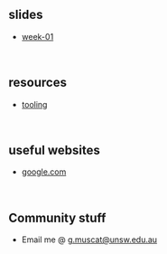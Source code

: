 ## slides
* [week-01](week01)

&nbsp;

## resources
* [tooling](resources/tooling)

&nbsp;

## useful websites
* [google.com](https://www.google.com)

&nbsp;

## Community stuff
* Email me @ [g.muscat@unsw.edu.au]()

